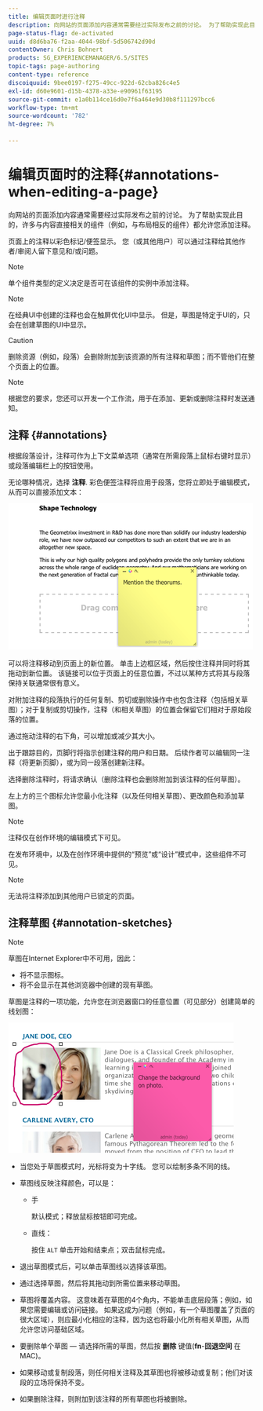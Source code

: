 ```yaml
---
title: 编辑页面时进行注释
description: 向网站的页面添加内容通常需要经过实际发布之前的讨论。 为了帮助实现此目的，许多与内容直接相关的组件允许您添加注释。
page-status-flag: de-activated
uuid: d8d6ba76-f2aa-4044-98bf-5d506742d90d
contentOwner: Chris Bohnert
products: SG_EXPERIENCEMANAGER/6.5/SITES
topic-tags: page-authoring
content-type: reference
discoiquuid: 9bee0197-f275-49cc-922d-62cba826c4e5
exl-id: d60e9601-d15b-4378-a33e-e90961f63195
source-git-commit: e1a0b114ce16d0e7f6a464e9d30b8f111297bcc6
workflow-type: tm+mt
source-wordcount: '782'
ht-degree: 7%

---
```


# 编辑页面时的注释{#annotations-when-editing-a-page}

向网站的页面添加内容通常需要经过实际发布之前的讨论。 为了帮助实现此目的，许多与内容直接相关的组件（例如，与布局相反的组件）都允许您添加注释。

页面上的注释以彩色标记/便签显示。 您（或其他用户）可以通过注释给其他作者/审阅人留下意见和/或问题。

>[!NOTE]
>
>单个组件类型的定义决定是否可在该组件的实例中添加注释。

>[!NOTE]
>
>在经典UI中创建的注释也会在触屏优化UI中显示。 但是，草图是特定于UI的，只会在创建草图的UI中显示。

>[!CAUTION]
>
>删除资源（例如，段落）会删除附加到该资源的所有注释和草图；而不管他们在整个页面上的位置。

>[!NOTE]
>
>根据您的要求，您还可以开发一个工作流，用于在添加、更新或删除注释时发送通知。

## 注释 {#annotations}

根据段落设计，注释可作为上下文菜单选项（通常在所需段落上鼠标右键时显示）或段落编辑栏上的按钮使用。

无论哪种情况，选择 **注释**. 彩色便签注释将应用于段落，您将立即处于编辑模式，从而可以直接添加文本：

![chlimage_1-137](assets/chlimage_1-137.png)

可以将注释移动到页面上的新位置。 单击上边框区域，然后按住注释并同时将其拖动到新位置。 该链接可以位于页面上的任意位置，不过以某种方式将其与段落保持关联通常很有意义。

对附加注释的段落执行的任何复制、剪切或删除操作中也包含注释（包括相关草图）；对于复制或剪切操作，注释（和相关草图）的位置会保留它们相对于原始段落的位置。

通过拖动注释的右下角，可以增加或减少其大小。

出于跟踪目的，页脚行将指示创建注释的用户和日期。 后续作者可以编辑同一注释（将更新页脚），或为同一段落创建新注释。

选择删除注释时，将请求确认（删除注释也会删除附加到该注释的任何草图）。

左上方的三个图标允许您最小化注释（以及任何相关草图）、更改颜色和添加草图。

>[!NOTE]
>
>注释仅在创作环境的编辑模式下可见。
>
>在发布环境中，以及在创作环境中提供的“预览”或“设计”模式中，这些组件不可见。

>[!NOTE]
>
>无法将注释添加到其他用户已锁定的页面。

## 注释草图 {#annotation-sketches}

>[!NOTE]
>
>草图在Internet Explorer中不可用，因此：
>
>* 将不显示图标。
>* 将不会显示在其他浏览器中创建的现有草图。
>


草图是注释的一项功能，允许您在浏览器窗口的任意位置（可见部分）创建简单的线划图：

![chlimage_1-138](assets/chlimage_1-138.png)

* 当您处于草图模式时，光标将变为十字线。 您可以绘制多条不同的线。
* 草图线反映注释颜色，可以是：

   * 手

      默认模式；释放鼠标按钮即可完成。

   * 直线：

      按住 `ALT` 单击开始和结束点；双击鼠标完成。

* 退出草图模式后，可以单击草图线以选择该草图。
* 通过选择草图，然后将其拖动到所需位置来移动草图。
* 草图将覆盖内容。 这意味着在草图的4个角内，不能单击底层段落；例如，如果您需要编辑或访问链接。 如果这成为问题（例如，有一个草图覆盖了页面的很大区域），则应最小化相应的注释，因为这也将最小化所有相关草图，从而允许您访问基础区域。
* 要删除单个草图 — 请选择所需的草图，然后按 **删除** 键值(**fn**-**回退空间** 在MAC)。

* 如果移动或复制段落，则任何相关注释及其草图也将被移动或复制；他们对该段的立场将保持不变。
* 如果删除注释，则附加到该注释的所有草图也将被删除。
